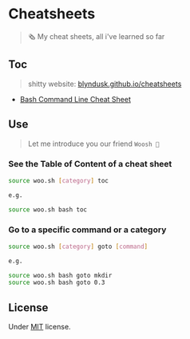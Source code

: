 # Cheatsheets

> 🗞 My cheat sheets, all i've learned so far


## Toc

> shitty website: [blyndusk.github.io/cheatsheets](https://blyndusk.github.io/cheatsheets/)

- [Bash Command Line Cheat Sheet](./bash-command-line.txt)

## Use

> Let me introduce you our friend `Woosh 🤖`

### See the Table of Content of a cheat sheet

```bash
source woo.sh [category] toc

e.g.

source woo.sh bash toc
``` 

### Go to a specific command or a category

```bash
source woo.sh [category] goto [command] 

e.g.

source woo.sh bash goto mkdir
source woo.sh bash goto 0.3
```

## License

Under [MIT](./LICENSE) license.
